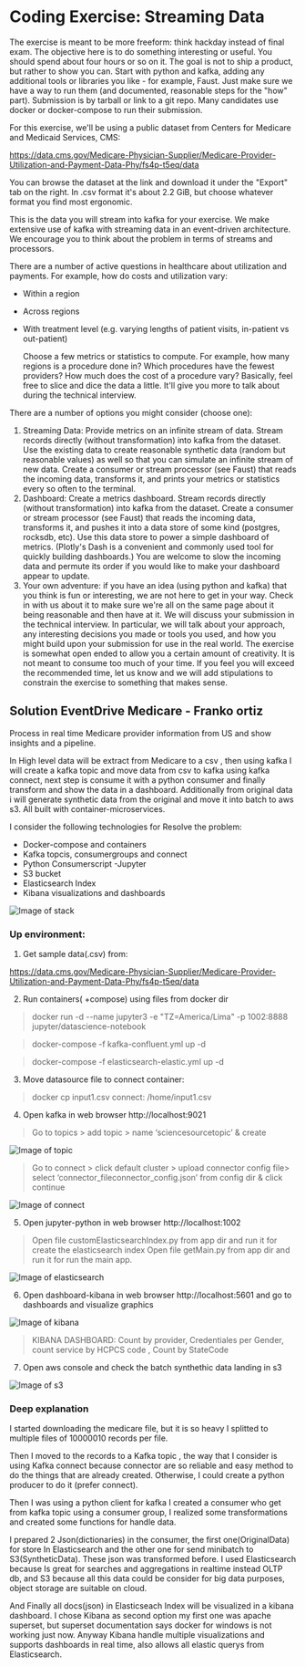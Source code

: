 # Coding Exercise: Streaming Data

   The exercise is meant to be more freeform: think hackday instead of final exam. The objective here is to do something interesting or useful. You should spend about four hours or so on it.
The goal is not to ship a product, but rather to show you can.
Start with python and kafka, adding any additional tools or libraries you like - for example, Faust.
Just make sure we have a way to run them (and documented, reasonable steps for the "how" part). Submission is by tarball or link to a git repo. Many candidates use docker or docker-compose to run their submission.

For this exercise, we'll be using a public dataset from Centers for Medicare and Medicaid
Services, CMS:

https://data.cms.gov/Medicare-Physician-Supplier/Medicare-Provider-Utilization-and-Payment-Data-Phy/fs4p-t5eq/data

   You can browse the dataset at the link and download it under the "Export" tab on the right. In
.csv format it's about 2.2 GiB, but choose whatever format you find most ergonomic.

   This is the data you will stream into kafka for your exercise. We make extensive use of kafka with streaming data in an event-driven architecture. We encourage you to think about the problem in terms of streams and processors.

   There are a number of active questions in healthcare about utilization and payments. For example, how do costs and utilization vary:

* Within a region
* Across regions
* With treatment level (e.g. varying lengths of patient visits, in-patient vs out-patient)

   Choose a few metrics or statistics to compute. For example, how many regions is a procedure done in? Which procedures have the fewest providers? How much does the cost of a
procedure vary? Basically, feel free to slice and dice the data a little. It'll give you more to talk about during the technical interview.

There are a number of options you might consider (choose one):
1. Streaming Data: Provide metrics on an infinite stream of data. Stream records directly (without transformation) into kafka from the dataset. Use the existing data to create
reasonable synthetic data (random but reasonable values) as well so that you can simulate an infinite stream of new data. Create a consumer or stream processor (see Faust)  that reads the incoming data, transforms it, and prints your metrics or statistics every so often to the terminal.
2. Dashboard: Create a metrics dashboard. Stream records directly (without transformation) into kafka from the dataset. Create a consumer or stream processor (see Faust) that reads the incoming data, transforms it, and pushes it into a data store of some kind (postgres, rocksdb, etc). Use this data store to power a simple dashboard of metrics. (Plotly's Dash is a convenient and commonly used tool for quickly building dashboards.) You are welcome to slow the incoming data and permute its order if you would like to make your dashboard appear to update.
3. Your own adventure: if you have an idea (using python and kafka) that you think is fun or interesting, we are not here to get in your way. Check in with us about it to make sure we're all on the same page about it being reasonable and then have at it. We will discuss your submission in the technical interview. In particular, we will talk about your
approach, any interesting decisions you made or tools you used, and how you might build upon your submission for use in the real world. The exercise is somewhat open ended to allow you a certain amount of creativity. It is not meant to consume too much of your time. If you feel you will exceed the recommended time, let us know and we will add stipulations to constrain the exercise to something that makes sense.

## Solution EventDrive Medicare - Franko ortiz

Process in real time Medicare provider information from US and show insights and a pipeline.

In High level data will be extract from Medicare to a csv , then using kafka I will create a kafka topic and move data from csv to kafka using kafka connect, next step is consume it with a python consumer and finally transform and show the data in a dashboard. Additionally from original data i will generate synthetic data from the original and move it into batch to aws s3. All built with container-microservices.

I consider the following technologies for Resolve the problem:

*	Docker-compose and containers
*	Kafka topcis, consumergroups and connect
*	Python Consumerscript -Jupyter
*	S3 bucket
*	Elasticsearch Index
*	Kibana visualizations and dashboards
 
![Image of stack](/img/frankoScienceDiagram.png)

### Up environment:

1. Get sample data(.csv) from:

https://data.cms.gov/Medicare-Physician-Supplier/Medicare-Provider-Utilization-and-Payment-Data-Phy/fs4p-t5eq/data

2. Run containers( +compose) using files from docker dir

>docker run -d --name jupyter3 -e "TZ=America/Lima" -p 1002:8888 jupyter/datascience-notebook

>docker-compose -f kafka-confluent.yml up -d

>docker-compose -f elasticsearch-elastic.yml up -d

3. Move datasource file to connect container: 

>docker cp input1.csv connect: /home/input1.csv

4. Open kafka in web browser http://localhost:9021

>Go to topics > add topic > name ‘sciencesourcetopic’ & create

![Image of topic](/img/createtopic.png)

>Go to connect > click default cluster > upload connector config file> select  ‘connector_fileconnector_config.json’ from config dir & click continue

![Image of connect](/img/kafkaconnect.png)

5. Open jupyter-python in web browser http://localhost:1002

>Open file customElasticsearchIndex.py from app dir and run it for create the elasticsearch index
>Open file getMain.py from app dir and run it for run the main app.

![Image of elasticsearch](/img/FromKafka_ToElasticserach.png)

6. Open dashboard-kibana in web browser http://localhost:5601 and go to dashboards and visualize graphics

![Image of kibana](/img/FrankoDashboard.png)
> KIBANA DASHBOARD: Count by provider, Credentiales per Gender, count service by HCPCS code , Count by StateCode

7. Open aws console and check the batch synthethic data landing in s3

![Image of s3](/img/SyntheticDataS3.png)

### Deep explanation

I started downloading the medicare file, but it is so heavy I splitted to multiple files of 10000010 records per file.

Then I moved to the records to a Kafka topic  , the way that I consider is using Kafka connect because connector are so reliable and easy method to do the things that are already created. Otherwise, I could create a python producer to do it (prefer connect).

Then I was using a python client for kafka I created a consumer who get from kafka topic using a consumer group, I realized some transformations and created some functions for handle data.

I prepared 2 Json(dictionaries) in the consumer, the first one(OriginalData) for store In Elasticsearch and the other one for send minibatch to S3(SyntheticData). These json was transformed before. I used Elasticsearch because Is great for searches and aggregations in realtime instead OLTP db, and S3 because all this data could be consider for big data purposes, object storage are suitable on cloud.

And Finally all docs(json) in Elasticseach Index will be visualized in a kibana dashboard. I chose Kibana as second option my first one was apache superset, but superset documentation says docker for windows is not working just now. Anyway Kibana handle multiple visualizations and supports dashboards in real time, also  allows all elastic querys from Elasticsearch. 



